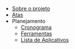 <!-- docs/_sidebar.md -->

- [Sobre o projeto](home.md)
- [Atas](projeto.md)
- Planejamento
  - [Cronograma](planejamento/Cronograma.md)
  - [Ferramentas](planejamento/Ferramentas.md)
  - [Lista de Aplicativos](planejamento/Lista_de_aplicativos.md)
<!-- [Pré-Rastreabilidade]
- [Elicitação]
- [Modelagem]
- [Análise]
- [Pós-Rastreabilidade]
- [Conclusão]
- [Apresentações] --!>